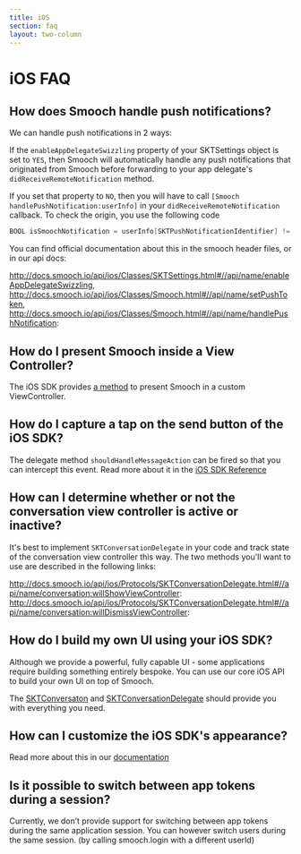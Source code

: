 ```yaml
---
title: iOS
section: faq
layout: two-column
---
```


# iOS FAQ

## How does Smooch handle push notifications?

We can handle push notifications in 2 ways:

If the `enableAppDelegateSwizzling` property of your SKTSettings object is set to `YES`, then Smooch will automatically handle any push notifications that originated from Smooch before forwarding to your app delegate's `didReceiveRemoteNotification` method.

If you set that property to `NO`, then you will have to call `[Smooch handlePushNotification:userInfo]` in your `didReceiveRemoteNotification` callback. To check the origin, you use the following code

```objectivec
BOOL isSmoochNotification = userInfo[SKTPushNotificationIdentifier] != nil
```

You can find official documentation about this in the smooch header files, or in our api docs:

http://docs.smooch.io/api/ios/Classes/SKTSettings.html#//api/name/enableAppDelegateSwizzling, http://docs.smooch.io/api/ios/Classes/Smooch.html#//api/name/setPushToken, http://docs.smooch.io/api/ios/Classes/Smooch.html#//api/name/handlePushNotification:

## How do I present Smooch inside a View Controller?

The iOS SDK provides [a method](http://docs.smooch.io/api/ios/Classes/Smooch.html#//api/name/newConversationViewController) to present Smooch in a custom ViewController.

## How do I capture a tap on the send button of the iOS SDK?

The delegate method `shouldHandleMessageAction` can be fired so that you can intercept this event. Read more about it in the [iOS SDK Reference](http://docs.smooch.io/api/ios/Protocols/SKTConversationDelegate.html#//api/name/conversation:shouldHandleMessageAction)

## How can I determine whether or not the conversation view controller is active or inactive?

It's best to implement `SKTConversationDelegate` in your code and track state of the conversation view controller this way. The two methods you'll want to use are described in the following links:

http://docs.smooch.io/api/ios/Protocols/SKTConversationDelegate.html#//api/name/conversation:willShowViewController:
http://docs.smooch.io/api/ios/Protocols/SKTConversationDelegate.html#//api/name/conversation:willDismissViewController:

## How do I build my own UI using your iOS SDK?

Although we provide a powerful, fully capable UI - some applications require building something entirely bespoke. You can use our core iOS API to build your own UI on top of Smooch.

The [SKTConversaton](http://docs.smooch.io/api/ios/Classes/SKTConversation.html) and [SKTConversationDelegate](http://docs.smooch.io/api/ios/Protocols/SKTConversationDelegate.html) should provide you with everything you need.

## How can I customize the iOS SDK's appearance?

Read more about this in our [documentation](/guide/native-ios-sdk/#styling-the-conversation-interface)

## Is it possible to switch between app tokens during a session?

Currently, we don’t provide support for switching between app tokens during the same application session. You can however switch users during the same session. (by calling smooch.login with a different userId)
